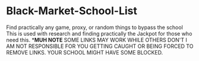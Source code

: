 # Black-Market-School-List
Find practically any game, proxy, or random things to bypass the school
This is used with research and finding practically the Jackpot for those who need this. 
***MUH NOTE** SOME LINKS MAY WORK WHILE OTHERS DON'T I AM NOT RESPONSIBLE FOR YOU GETTING CAUGHT OR BEING FORCED TO REMOVE LINKS. YOUR SCHOOL MIGHT HAVE SOME BLOCKED.
